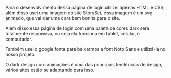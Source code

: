 Para o desenvolvimento dessa página de login utilizei apenas HTML e CSS, além disso usei uma imagem do site StorySet, essa imagem é um svg animado, que vai dar uma cara bem bonita para o site.

Além disso essa página de login com uma paleta de cores dark será totalmente responsiva, ou seja ela funciona em tablet, celular, e computador.

Também usei o google fonts para baixarmos a font Noto Sans e utilizá-la no nosso projeto.

O dark design com animações é uma das principais tendências de design, vários sites estão se adaptando para isso.